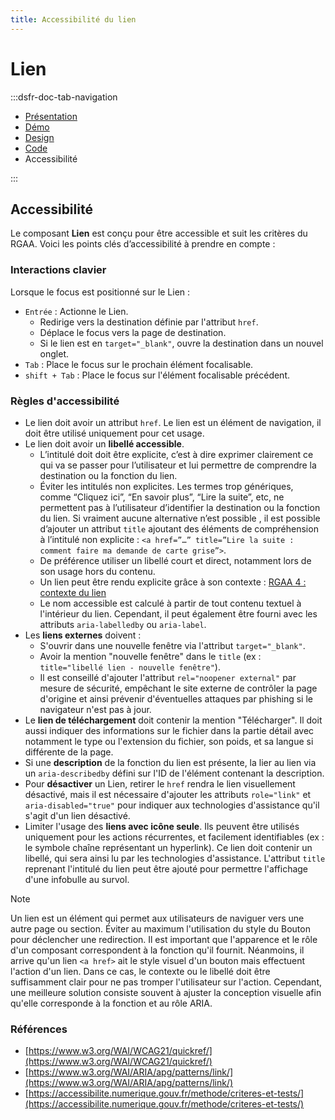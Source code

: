 ```yaml
---
title: Accessibilité du lien
---
```

# Lien

:::dsfr-doc-tab-navigation
- [Présentation](../index.md)
- [Démo](../demo/index.md)
- [Design](../design/index.md)
- [Code](../code/index.md)
- Accessibilité

:::


## Accessibilité

Le composant **Lien** est conçu pour être accessible et suit les critères du RGAA. Voici les points clés d’accessibilité à prendre en compte :

### Interactions clavier

Lorsque le focus est positionné sur le Lien :
- `Entrée` : Actionne le Lien.
  - Redirige vers la destination définie par l'attribut `href`.
  - Déplace le focus vers la page de destination.
  - Si le lien est en `target="_blank"`, ouvre la destination dans un nouvel onglet.
- `Tab` : Place le focus sur le prochain élément focalisable.
- `shift + Tab` : Place le focus sur l'élément focalisable précédent.

### Règles d'accessibilité

- Le lien doit avoir un attribut `href`. Le lien est un élément de navigation, il doit être utilisé uniquement pour cet usage.
- Le lien doit avoir un **libellé accessible**.
  - L’intitulé doit doit être explicite, c’est à dire exprimer clairement ce qui va se passer pour l’utilisateur et lui permettre de comprendre la destination ou la fonction du lien.
  - Éviter les intitulés non explicites. Les termes trop génériques, comme “Cliquez ici”, “En savoir plus”, “Lire la suite”, etc, ne permettent pas à l’utilisateur d’identifier la destination ou la fonction du lien. Si vraiment aucune alternative n’est possible , il est possible d’ajouter un attribut `title` ajoutant des éléments de compréhension à l’intitulé non explicite : `<a href=”…” title=”Lire la suite : comment faire ma demande de carte grise”>`.
  - De préférence utiliser un libellé court et direct, notamment lors de son usage hors du contenu.
  - Un lien peut être rendu explicite grâce à son contexte : [RGAA 4 : contexte du lien](https://www.numerique.gouv.fr/publications/rgaa-accessibilite/methode/glossaire/#contexte-du-lien)
  - Le nom accessible est calculé à partir de tout contenu textuel à l'intérieur du lien. Cependant, il peut également être fourni avec les attributs `aria-labelledby` ou `aria-label`.
- Les **liens externes** doivent :
  - S'ouvrir dans une nouvelle fenêtre via l'attribut `target="_blank"`.
  - Avoir la mention "nouvelle fenêtre" dans le `title` (ex : `title="libellé lien - nouvelle fenêtre"`).
  - Il est conseillé d'ajouter l'attribut `rel="noopener external"` par mesure de sécurité, empêchant le site externe de contrôler la page d'origine et ainsi prévenir d'éventuelles attaques par phishing si le navigateur n'est pas à jour.
- Le **lien de téléchargement** doit contenir la mention "Télécharger". Il doit aussi indiquer des informations sur le fichier dans la partie détail avec notamment le type ou l'extension du fichier, son poids, et sa langue si différente de la page.
- Si une **description** de la fonction du lien est présente, la lier au lien via un `aria-describedby` défini sur l'ID de l'élément contenant la description.
- Pour **désactiver** un Lien, retirer le `href` rendra le lien visuellement désactivé, mais il est nécessaire d'ajouter les attributs `role="link"` et `aria-disabled="true"` pour indiquer aux technologies d'assistance qu'il s'agit d'un lien désactivé.
- Limiter l'usage des **liens avec icône seule**. Ils peuvent être utilisés uniquement pour les actions récurrentes, et facilement identifiables (ex : le symbole chaîne représentant un hyperlink). Ce lien doit contenir un libellé, qui sera ainsi lu par les technologies d'assistance. L'attribut `title` reprenant l'intitulé du lien peut être ajouté pour permettre l'affichage d'une infobulle au survol.


> [!NOTE]
> Un lien est un élément qui permet aux utilisateurs de naviguer vers une autre page ou section. Éviter au maximum l'utilisation du style du Bouton pour déclencher une redirection. Il est important que l'apparence et le rôle d'un composant correspondent à la fonction qu'il fournit. Néanmoins, il arrive qu'un lien `<a href>` ait le style visuel d'un bouton mais effectuent l'action d'un lien. Dans ce cas, le contexte ou le libellé doit être suffisamment clair pour ne pas tromper l'utilisateur sur l'action. Cependant, une meilleure solution consiste souvent à ajuster la conception visuelle afin qu'elle corresponde à la fonction et au rôle ARIA.

### Références

- [https://www.w3.org/WAI/WCAG21/quickref/](https://www.w3.org/WAI/WCAG21/quickref/)
- [https://www.w3.org/WAI/ARIA/apg/patterns/link/](https://www.w3.org/WAI/ARIA/apg/patterns/link/)
- [https://accessibilite.numerique.gouv.fr/methode/criteres-et-tests/](https://accessibilite.numerique.gouv.fr/methode/criteres-et-tests/)